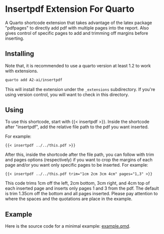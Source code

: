 # Insertpdf Extension For Quarto

A Quarto shortcode extension that takes advantage of the latex package "pdfpages" to directly add pdf with multiple pages into the report. Also gives control of specific pages to add and trimming off margins before inserting.

## Installing

Note that, it is recommended to use a quarto version at least 1.2 to work with extensions.

```bash
quarto add A2-ai/insertpdf
```

This will install the extension under the `_extensions` subdirectory.
If you're using version control, you will want to check in this directory.

## Using

To use this shortcode, start with {{< insertpdf >}}. Inside the shortcode after "insertpdf", add the relative file path to the pdf you want inserted.

For example: 
```
{{< insertpdf ../../this.pdf >}}
```

After this, inside the shortcode after the file path, you can follow with trim and pages options (respectively) if you want to crop the margins of each page and/or you want only specific pages to be inserted.
For example:
```
{{< insertpdf ../../this.pdf trim="1cm 2cm 3cm 4cm" pages="1,3" >}}
```

This code trims 1cm off the left, 2cm bottom, 3cm right, and 4cm top of each inserted page and inserts only pages 1 and 3 from the pdf. The default is trim 1.35cm off the bottom and all pages inserted.
Please pay attention to where the spaces and the quotations are place in the example.

## Example

Here is the source code for a minimal example: [example.qmd](example.qmd).

